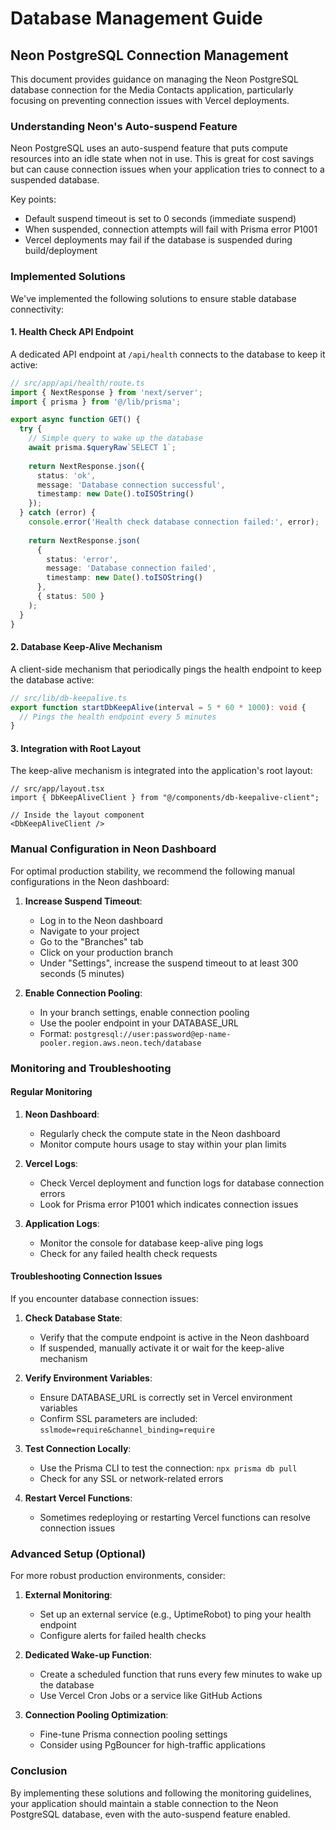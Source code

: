 # Database Management Guide

## Neon PostgreSQL Connection Management

This document provides guidance on managing the Neon PostgreSQL database connection for the Media Contacts application, particularly focusing on preventing connection issues with Vercel deployments.

### Understanding Neon's Auto-suspend Feature

Neon PostgreSQL uses an auto-suspend feature that puts compute resources into an idle state when not in use. This is great for cost savings but can cause connection issues when your application tries to connect to a suspended database.

Key points:
- Default suspend timeout is set to 0 seconds (immediate suspend)
- When suspended, connection attempts will fail with Prisma error P1001
- Vercel deployments may fail if the database is suspended during build/deployment

### Implemented Solutions

We've implemented the following solutions to ensure stable database connectivity:

#### 1. Health Check API Endpoint

A dedicated API endpoint at `/api/health` connects to the database to keep it active:

```typescript
// src/app/api/health/route.ts
import { NextResponse } from 'next/server';
import { prisma } from '@/lib/prisma';

export async function GET() {
  try {
    // Simple query to wake up the database
    await prisma.$queryRaw`SELECT 1`;
    
    return NextResponse.json({ 
      status: 'ok', 
      message: 'Database connection successful',
      timestamp: new Date().toISOString()
    });
  } catch (error) {
    console.error('Health check database connection failed:', error);
    
    return NextResponse.json(
      { 
        status: 'error', 
        message: 'Database connection failed',
        timestamp: new Date().toISOString()
      },
      { status: 500 }
    );
  }
}
```

#### 2. Database Keep-Alive Mechanism

A client-side mechanism that periodically pings the health endpoint to keep the database active:

```typescript
// src/lib/db-keepalive.ts
export function startDbKeepAlive(interval = 5 * 60 * 1000): void {
  // Pings the health endpoint every 5 minutes
}
```

#### 3. Integration with Root Layout

The keep-alive mechanism is integrated into the application's root layout:

```tsx
// src/app/layout.tsx
import { DbKeepAliveClient } from "@/components/db-keepalive-client";

// Inside the layout component
<DbKeepAliveClient />
```

### Manual Configuration in Neon Dashboard

For optimal production stability, we recommend the following manual configurations in the Neon dashboard:

1. **Increase Suspend Timeout**:
   - Log in to the Neon dashboard
   - Navigate to your project
   - Go to the "Branches" tab
   - Click on your production branch
   - Under "Settings", increase the suspend timeout to at least 300 seconds (5 minutes)

2. **Enable Connection Pooling**:
   - In your branch settings, enable connection pooling
   - Use the pooler endpoint in your DATABASE_URL
   - Format: `postgresql://user:password@ep-name-pooler.region.aws.neon.tech/database`

### Monitoring and Troubleshooting

#### Regular Monitoring

1. **Neon Dashboard**:
   - Regularly check the compute state in the Neon dashboard
   - Monitor compute hours usage to stay within your plan limits

2. **Vercel Logs**:
   - Check Vercel deployment and function logs for database connection errors
   - Look for Prisma error P1001 which indicates connection issues

3. **Application Logs**:
   - Monitor the console for database keep-alive ping logs
   - Check for any failed health check requests

#### Troubleshooting Connection Issues

If you encounter database connection issues:

1. **Check Database State**:
   - Verify that the compute endpoint is active in the Neon dashboard
   - If suspended, manually activate it or wait for the keep-alive mechanism

2. **Verify Environment Variables**:
   - Ensure DATABASE_URL is correctly set in Vercel environment variables
   - Confirm SSL parameters are included: `sslmode=require&channel_binding=require`

3. **Test Connection Locally**:
   - Use the Prisma CLI to test the connection: `npx prisma db pull`
   - Check for any SSL or network-related errors

4. **Restart Vercel Functions**:
   - Sometimes redeploying or restarting Vercel functions can resolve connection issues

### Advanced Setup (Optional)

For more robust production environments, consider:

1. **External Monitoring**:
   - Set up an external service (e.g., UptimeRobot) to ping your health endpoint
   - Configure alerts for failed health checks

2. **Dedicated Wake-up Function**:
   - Create a scheduled function that runs every few minutes to wake up the database
   - Use Vercel Cron Jobs or a service like GitHub Actions

3. **Connection Pooling Optimization**:
   - Fine-tune Prisma connection pooling settings
   - Consider using PgBouncer for high-traffic applications

### Conclusion

By implementing these solutions and following the monitoring guidelines, your application should maintain a stable connection to the Neon PostgreSQL database, even with the auto-suspend feature enabled.
